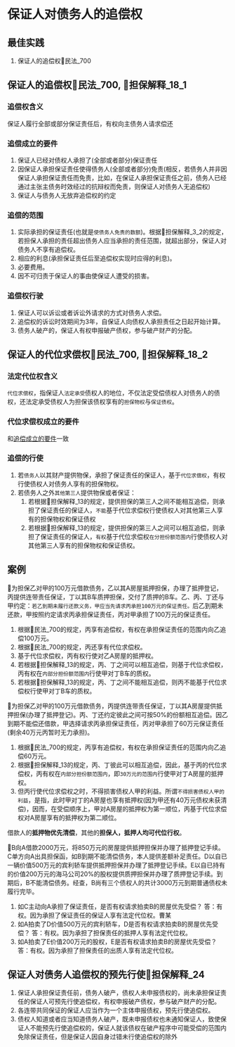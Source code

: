 # 保证人对债务人的追偿权


## 最佳实践
1. 保证人的追偿权🚪民法_700


## 保证人的追偿权🚪民法_700, 🚪担保解释_18_1

### 追偿权含义

保证人履行全部或部分保证责任后，有权向主债务人请求偿还

### 追偿成立的要件

1. 保证人已经对债权人承担了(全部或者部分)保证责任
2. 因保证人承担保证责任使得债务人(全部或者部分)免责(相反，若债务人并非因保证人承担保证责任而免责，比如，在保证人承担保证责任之前，债务人已经通过主张主债务时效经过的抗辩权而免责，则保证人对债务人无追偿权)
3. 保证人与债务人无放弃追偿权的约定


### 追偿的范围
1. 实际承担的保证责任(也就是`使债务人免责的数额`)。根据🚪担保解释_3_2的规定，若担保人承担的责任超出债务人应当承担的责任范围，就超出部分，保证人对债务人不享有追偿权。
2. 相应的利息(承担保证责任后至追偿权实现时应得的利息)。
3. 必要费用。
4. 因不可归责于保证人的事由使保证人遭受的损害。


### 追偿权行驶

1. 保证人可以诉讼或者诉讼外请求的方式对债务人求偿。
2. 追偿权的诉讼时效期间为3年，自保证人向债权人承担责任之日起开始计算。
3. 债务人破产的，保证人有权申报破产债权，参与破产财产的分配。



## 保证人的代位求偿权🚪民法_700, 🚪担保解释_18_2

### 法定代位权含义

`代位求偿权`，指保证人`法定承受`债权人的地位，不仅法定受偿债权人对债务人的债权，还法定承受债权人为担保该债权享有的`担保物权`与`保证债权`。


### 代位求偿权成立的要件

和[追偿成立的要件](#追偿成立的要件)一致



### 追偿的行使
1. 若`债务人`以其财产提供物保，承担了保证责任的保证人，基于`代位求偿权`，有权行使债权人对债务人享有的担保物权。
2. 若债务人之外`其他第三人`提供物保或者保证：
    1. 若根据🚪担保解释_13的规定，提供担保的第三人之间不能相互追偿，则承担了保证责任的保证人，`不能`基于代位求偿权行使债权人对其他第三人享有的担保物权和保证债权
    2. 若根据🚪担保解释_13的规定，提供担保的第三人之间可以相互追偿，则承担了保证责任的保证人，`有权`基于代位求偿权`在分担份额范围内`行使债权人对其他第三人享有的担保物权和保证债权。

## 案例

🍐为担保乙对甲的100万元借款债务，乙以其A房屋抵押担保，办理了抵押登记，丙提供连带责任保证，丁以其B车质押担保，交付了质押的B车。乙、丙、丁还与甲约定：`若乙到期未履行还款义务，甲应当先请求丙承担100万元的保证责任。`后乙到期未还款，甲按照约定请求丙承担保证责任，丙对甲承担了100万元的保证责任。
1. 根据🚪民法_700的规定，丙享有追偿权，有权在承担保证责任的范围内向乙追偿100万元。
2. 根据🚪民法_700的规定，丙还享有代位求偿权。
3. 基于代位求偿权，丙有权行使对乙A房屋的抵押权。
4. 若根据🚪担保解释_13的规定，丙、丁之间可以相互追偿，则基于代位求偿权，丙有权在`内部分担份额范围内`行使甲对丁B车的质权。
5. 若根据🚪担保解释_13的规定，丙、丁之间不能相互追偿，则丙不能基于代位求偿权行使甲对丁B车的质权。


🍐为担保乙对甲的100万元借款债务，丙提供连带责任保证，丁以其A房屋提供抵押担保(办理了抵押登记)。丙、丁还约定彼此之间可按50%的份额相互追偿。因乙到期不能偿还借款，甲选择请求丙承担保证责任，丙对甲承担了60万元保证责任(剩余40万元丙暂时无力承担)。
1. 根据🚪民法_700的规定，丙享有追偿权，有权在承担保证责任的范围内向乙追偿60万元。
2. 根据🚪担保解释_13的规定，丙、丁彼此可以相互追偿，因此，基于丙的代位求偿权，丙有权在`内部分担份额范围内`，即`30万元的范围内`行使甲对丁A房屋的抵押权。
3. 但丙行使代位求偿权之时，不得损害债权人甲的利益。所谓`不得损害债权人甲的利益`，是指，此时甲对丁的A房屋也享有抵押权(因为甲还有40万元债权未获清偿)，因而，在受偿顺序上，甲对A房屋的抵押权为第一顺位，丙基于代位求偿权对A房屋享有的抵押权为第二顺位。

借款人的**抵押物优先清偿**，其他的**担保人，抵押人均可代位行权**。

🍐B向A借款2000万元，将850万元的房屋提供抵押担保并办理了抵押登记手续。C单方向A出具担保函，如B到期不能清偿债务，本人提供差额补足责任。D以自已一辆价值500万元的宾利轿车提供抵押担保并办理了抵押登记手续。E以自已持有的价值200万元的海马公司20%的股权提供质押担保并办理了质押登记手续。到期后，B不能清偿债务。经查，B尚有三个债权人的共计3000万元到期普通债权未履行完毕。

1. 如C主动向A承担了保证责任，是否有权请求拍卖B的房屋优先受偿？
答：有权。因为承担了保证责任的保证人享有法定代位权。曹某
2. 如A拍卖了D价值500万元的宾利轿车，D是否有权请求拍卖B的房屋优先受偿？
答：有权。因为承担了担保责任的抵押人享有法定代位权。
3. 如A拍卖了E价值200万元的股权，E是否有权请求拍卖B的房屋优先受偿？
答：有权。因为承担了担保责任的出质人享有法定代位权。



## 保证人对债务人追偿权的预先行使🚪担保解释_24

1. 保证人承担保证责任前，债务人破产，债权人未申报债权的，尚未承担保证责任的保证人可预先行使追偿权，有权申报破产债权，参与破产财产的分配。
2. 各连带共同保证的保证人应当作为一个主体申报债权，预先行使追偿权。
3. 债权人知道或者应当知道债务人破产，既未申报债权也未通知保证人，致使保证人不能预先行使追偿权的，保证人就该债权在破产程序中可能受偿的范围内免除保证责任，但是保证人因自身过错未行使追偿权的除外



